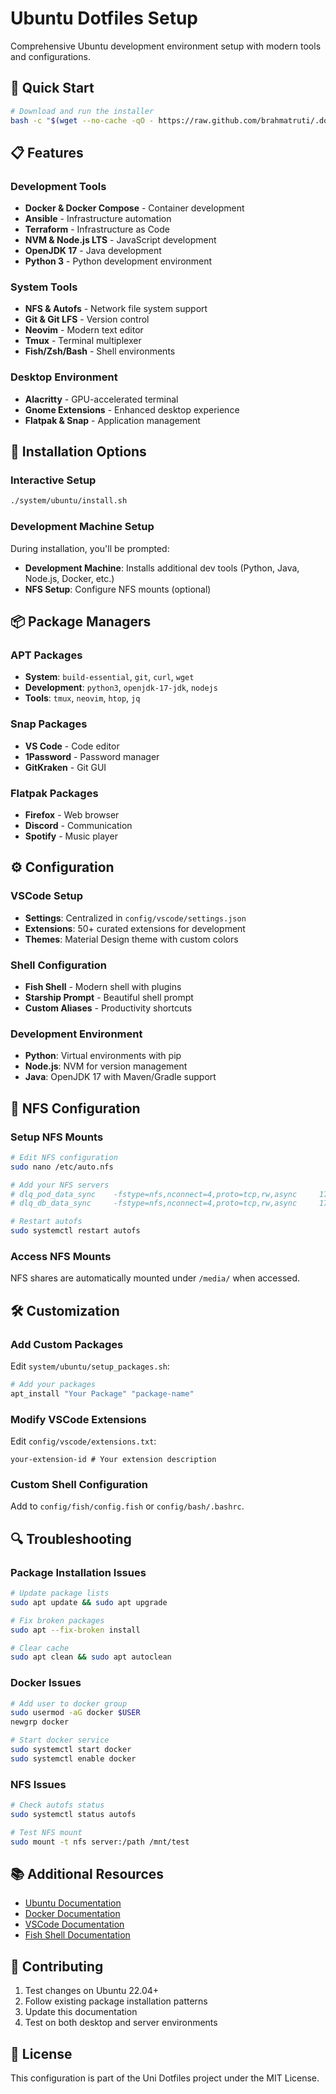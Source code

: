 # Ubuntu Dotfiles Setup

Comprehensive Ubuntu development environment setup with modern tools and configurations.

## 🚀 Quick Start

```bash
# Download and run the installer
bash -c "$(wget --no-cache -qO - https://raw.github.com/brahmatruti/.dotfiles/main/scripts/setup.sh)"
```

## 📋 Features

### Development Tools
- **Docker & Docker Compose** - Container development
- **Ansible** - Infrastructure automation
- **Terraform** - Infrastructure as Code
- **NVM & Node.js LTS** - JavaScript development
- **OpenJDK 17** - Java development
- **Python 3** - Python development environment

### System Tools
- **NFS & Autofs** - Network file system support
- **Git & Git LFS** - Version control
- **Neovim** - Modern text editor
- **Tmux** - Terminal multiplexer
- **Fish/Zsh/Bash** - Shell environments

### Desktop Environment
- **Alacritty** - GPU-accelerated terminal
- **Gnome Extensions** - Enhanced desktop experience
- **Flatpak & Snap** - Application management

## 🔧 Installation Options

### Interactive Setup
```bash
./system/ubuntu/install.sh
```

### Development Machine Setup
During installation, you'll be prompted:
- **Development Machine**: Installs additional dev tools (Python, Java, Node.js, Docker, etc.)
- **NFS Setup**: Configure NFS mounts (optional)

## 📦 Package Managers

### APT Packages
- **System**: `build-essential`, `git`, `curl`, `wget`
- **Development**: `python3`, `openjdk-17-jdk`, `nodejs`
- **Tools**: `tmux`, `neovim`, `htop`, `jq`

### Snap Packages
- **VS Code** - Code editor
- **1Password** - Password manager
- **GitKraken** - Git GUI

### Flatpak Packages
- **Firefox** - Web browser
- **Discord** - Communication
- **Spotify** - Music player

## ⚙️ Configuration

### VSCode Setup
- **Settings**: Centralized in `config/vscode/settings.json`
- **Extensions**: 50+ curated extensions for development
- **Themes**: Material Design theme with custom colors

### Shell Configuration
- **Fish Shell** - Modern shell with plugins
- **Starship Prompt** - Beautiful shell prompt
- **Custom Aliases** - Productivity shortcuts

### Development Environment
- **Python**: Virtual environments with pip
- **Node.js**: NVM for version management
- **Java**: OpenJDK 17 with Maven/Gradle support

## 🔗 NFS Configuration

### Setup NFS Mounts
```bash
# Edit NFS configuration
sudo nano /etc/auto.nfs

# Add your NFS servers
# dlq_pod_data_sync    -fstype=nfs,nconnect=4,proto=tcp,rw,async     172.172.172.251:/dlq_prxmx_pod_data
# dlq_db_data_sync     -fstype=nfs,nconnect=4,proto=tcp,rw,async     172.172.172.251:/dlq_prxmx_vm_data

# Restart autofs
sudo systemctl restart autofs
```

### Access NFS Mounts
NFS shares are automatically mounted under `/media/` when accessed.

## 🛠️ Customization

### Add Custom Packages
Edit `system/ubuntu/setup_packages.sh`:
```bash
# Add your packages
apt_install "Your Package" "package-name"
```

### Modify VSCode Extensions
Edit `config/vscode/extensions.txt`:
```
your-extension-id # Your extension description
```

### Custom Shell Configuration
Add to `config/fish/config.fish` or `config/bash/.bashrc`.

## 🔍 Troubleshooting

### Package Installation Issues
```bash
# Update package lists
sudo apt update && sudo apt upgrade

# Fix broken packages
sudo apt --fix-broken install

# Clear cache
sudo apt clean && sudo apt autoclean
```

### Docker Issues
```bash
# Add user to docker group
sudo usermod -aG docker $USER
newgrp docker

# Start docker service
sudo systemctl start docker
sudo systemctl enable docker
```

### NFS Issues
```bash
# Check autofs status
sudo systemctl status autofs

# Test NFS mount
sudo mount -t nfs server:/path /mnt/test
```

## 📚 Additional Resources

- [Ubuntu Documentation](https://help.ubuntu.com/)
- [Docker Documentation](https://docs.docker.com/)
- [VSCode Documentation](https://code.visualstudio.com/docs)
- [Fish Shell Documentation](https://fishshell.com/docs/current/)

## 🤝 Contributing

1. Test changes on Ubuntu 22.04+
2. Follow existing package installation patterns
3. Update this documentation
4. Test on both desktop and server environments

## 📄 License

This configuration is part of the Uni Dotfiles project under the MIT License.
